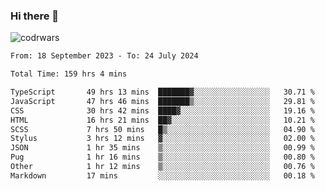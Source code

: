 ### Hi there 👋


![codrwars](https://www.codewars.com/users/rsschool_c9af20f58c35c696/badges/micro) 

<!--START_SECTION:waka-->

```txt
From: 18 September 2023 - To: 24 July 2024

Total Time: 159 hrs 4 mins

TypeScript       49 hrs 13 mins  ███████▓░░░░░░░░░░░░░░░░░   30.71 %
JavaScript       47 hrs 46 mins  ███████▒░░░░░░░░░░░░░░░░░   29.81 %
CSS              30 hrs 42 mins  ████▓░░░░░░░░░░░░░░░░░░░░   19.16 %
HTML             16 hrs 21 mins  ██▓░░░░░░░░░░░░░░░░░░░░░░   10.21 %
SCSS             7 hrs 50 mins   █▒░░░░░░░░░░░░░░░░░░░░░░░   04.90 %
Stylus           3 hrs 12 mins   ▓░░░░░░░░░░░░░░░░░░░░░░░░   02.00 %
JSON             1 hr 35 mins    ▒░░░░░░░░░░░░░░░░░░░░░░░░   00.99 %
Pug              1 hr 16 mins    ▒░░░░░░░░░░░░░░░░░░░░░░░░   00.80 %
Other            1 hr 12 mins    ▒░░░░░░░░░░░░░░░░░░░░░░░░   00.76 %
Markdown         17 mins         ░░░░░░░░░░░░░░░░░░░░░░░░░   00.18 %
```

<!--END_SECTION:waka-->
